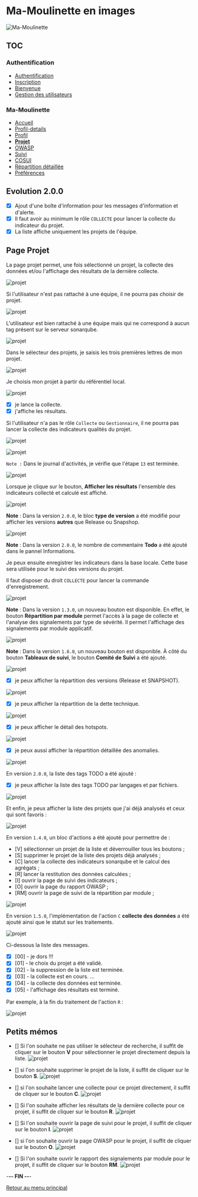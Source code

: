 # Ma-Moulinette en images

![Ma-Moulinette](/documentation/ressources/home-000.jpg)

## TOC

### Authentification

* [Authentification](/documentation/authentification.md)
* [Inscription](/documentation/inscription.md)
* [Bienvenue]((/documentation/bienvenue.md))
* [Gestion des utilisateurs](utilisateur.md)

### Ma-Moulinette

* [Accueil](/documentation/accueil.md)
* [Profil-details](/documentation/profil-details.md)
* [Profil](/documentation/profil.md)
* [**Projet**](/documentation/projet.md)
* [OWASP](/documentation/owasp.md)
* [Suivi](/documentation/suivi.md)
* [COSUI](/documentation/cosui.md)
* [Répartition détaillée](/documentation/repartition_details.md)
* [Préférences](/documentation/preferences.md)

## Evolution 2.0.0

* [x] Ajout d'une boîte d'information pour les messages d'information et d'alerte.
* [x] Il faut avoir au minimum le rôle `COLLECTE` pour lancer la collecte du indicateur du projet.
* [x]  La liste affiche uniquement les projets de l'équipe.

## Page Projet

La page projet permet, une fois sélectionné un projet, la collecte des données et/ou l'affichage des résultats de la dernière collecte.

![projet](/documentation/ressources/projet-000.jpg)

Si l'utilisateur n'est pas rattaché à une équipe, il ne pourra pas choisir de projet.

![projet](/documentation/ressources/projet-000b.jpg)

L'utilisateur est bien rattaché à une équipe mais qui ne correspond à aucun tag présent sur le serveur sonarqube.

![projet](/documentation/ressources/projet-000c.jpg)

Dans le sélecteur des projets, je saisis les trois premières lettres de mon projet.

![projet](/documentation/ressources/projet-001.jpg)

Je choisis mon projet à partir du référentiel local.

![projet](/documentation/ressources/projet-001b.jpg)

* [x] je lance la collecte.
* [X] j'affiche les résultats.

Si l'utilisateur n'a pas le rôle `Collecte` ou `Gestionnaire`, il ne pourra pas lancer la collecte des indicateurs qualités du projet.

![projet](/documentation/ressources/projet-001c.jpg)

![projet](/documentation/ressources/projet-001d.jpg)

`Note :` Dans le journal d'activités, je vérifie que l'étape `13` est terminée.

![projet](/documentation/ressources/projet-002.jpg)

Lorsque je clique sur le bouton, **Afficher les résultats** l'ensemble des indicateurs collecté et calculé est affiché.

![projet](/documentation/ressources/projet-003.jpg)

**Note** : Dans la version `2.0.0`, le bloc **type de version** a été modifié pour afficher les versions **autres** que Release ou Snapshop.

![projet](/documentation/ressources/projet-003a.jpg)

**Note** : Dans la version `2.0.0`, le nombre de commentaire **Todo** a été ajouté dans le pannel Informations.

Je peux ensuite enregistrer les indicateurs dans la base locale. Cette base sera utilisée pour le suivi des versions du projet.

Il faut disposer du droit `COLLECTE` pour lancer la commande d'enregistrement.

![projet](/documentation/ressources/projet-003d.jpg)

**Note** : Dans la version `1.3.0`, un nouveau bouton est disponible.
En effet, le bouton **Répartition par module** permet l'accès à la page de collecte et l'analyse des signalements par type de sévérité. Il permet l'affichage des signalements par module applicatif.

![projet](/documentation/ressources/projet-003b.jpg)

**Note** : Dans la version `1.6.0`, un nouveau bouton est disponible.
À côté du bouton **Tableaux de suivi**, le bouton **Comité de Suivi** a été ajouté.

![projet](/documentation/ressources/projet-003c.jpg)

* [x] je peux afficher la répartition des versions (Release et SNAPSHOT).

![projet](/documentation/ressources/projet-008.jpg)

* [x] je peux afficher la répartition de la dette technique.

![projet](/documentation/ressources/projet-004.jpg)

* [x] je peux afficher le détail des hotspots.

![projet](/documentation/ressources/projet-005.jpg)

* [x] je peux aussi afficher la répartition détaillée des anomalies.

![projet](/documentation/ressources/projet-006.jpg)

En version `2.0.0`, la liste des tags TODO a été ajouté :

* [x] je peux afficher la liste des tags TODO par langages et par fichiers.

![projet](/documentation/ressources/projet-009.jpg)

Et enfin, je peux afficher la liste des projets que j'ai déjà analysés et ceux qui sont favoris :

![projet](/documentation/ressources/projet-007.jpg)

En version `1.4.0`, un bloc d'actions a été ajouté pour permettre de :

* [V] sélectionner un projet de la liste et déverrouiller tous les boutons ;
* [S] supprimer le projet de la liste des projets déjà analysés ;
* [C] lancer la collecte des indicateurs sonarqube et le calcul des agrégats ;
* [R] lancer la restitution des données calculées ;
* [I] ouvrir la page de suivi des indicateurs ;
* [O] ouvrir la page du rapport OWASP ;
* [RM] ouvrir la page de suivi de la répartition par module ;

![projet](/documentation/ressources/projet-007b.jpg)

En version `1.5.0`, l'implémentation de l'action `C` **collecte des données** a été ajouté ainsi que le statut sur les traitements.

![projet](/documentation/ressources/projet-007a.jpg)

Ci-dessous la liste des messages.

* [x] [00] - je dors !!!
* [x] [01] - le choix du projet a été validé.
* [x] [02] - la suppression de la liste est terminée.
* [x] [03] - la collecte est en cours. ...
* [x] [04] - la collecte des données est terminée.
* [x] [05] - l'affichage des résultats est terminé.

Par exemple, à la fin du traitement de l'action `R` :

![projet](/documentation/ressources/projet-007aa.jpg)

## Petits mémos

* [] Si l'on souhaite ne pas utiliser le sélecteur de recherche, il suffit de cliquer sur le bouton **V** pour sélectionner le projet directement depuis la liste.
![projet](/documentation/ressources/projet-007c.jpg)

* [] si l'on souhaite supprimer le projet de la liste, il suffit de cliquer sur le bouton **S**.
![projet](/documentation/ressources/projet-007d.jpg)

* []  si l'on souhaite lancer une collecte pour ce projet directement, il suffit de cliquer sur le bouton **C**.
![projet](/documentation/ressources/projet-007e.jpg)

* [] Si l'on souhaite afficher les résultats de la dernière collecte pour ce projet, il suffit de cliquer sur le bouton **R**.
![projet](/documentation/ressources/projet-007f.jpg)

* [] Si l'on souhaite ouvrir la page de suivi pour le projet, il suffit de cliquer sur le bouton **I**.
![projet](/documentation/ressources/projet-007g.jpg)

* []  si l'on souhaite ouvrir la page OWASP pour le projet, il suffit de cliquer sur le bouton **O**.
![projet](/documentation/ressources/projet-007h.jpg)

* []  Si l'on souhaite ouvrir le rapport des signalements par module pour le projet, il suffit de cliquer sur le bouton **RM**.
![projet](/documentation/ressources/projet-007i.jpg)

-**-- FIN --**-

[Retour au menu principal](/README.md)
